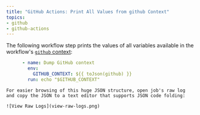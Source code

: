 ```yaml
---
title: "GitHub Actions: Print All Values from github Context"
topics:
- github
- github-actions
---
```


The following workflow step prints the values of all variables available in the workflow's [`github` context](https://docs.github.com/en/actions/learn-github-actions/contexts#github-context):

```yaml
      - name: Dump GitHub context
        env:
          GITHUB_CONTEXT: ${{ toJson(github) }}
        run: echo "$GITHUB_CONTEXT"
```

```tip
For easier browsing of this huge JSON structure, open job's raw log and copy the JSON to a text editor that supports JSON code folding:

![View Raw Logs](view-raw-logs.png)
```
